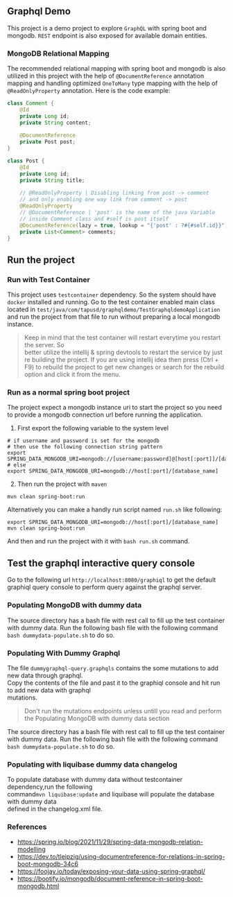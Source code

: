 ## Graphql Demo
This project is a demo project to explore `GraphQL` with spring boot and mongodb.
`REST` endpoint is also exposed for available domain entities.

### MongoDB Relational Mapping
The recommended relational mapping with spring boot and mongodb is also utilized
in this project with the help of `@DocumentReference` annotation mapping and 
handling optimized `OneToMany` type mapping with the help of `@ReadOnlyProperty`
annotation. Here is the code example:

```java
class Comment {
    @Id
    private Long id;
    private String content;
    
    @DocumentReference
    private Post post;
}

class Post {
    @Id
    private Long id;
    private String title;
    
    // @ReadOnlyProperty | Disabling linking from post -> comment 
    // and only enabling one way link from comment -> post
    @ReadOnlyProperty
    // @DocumentReference | 'post' is the name of the java Variable 
    // inside Comment class and #self is post itself
    @DocumentReference(lazy = true, lookup = "{'post' : ?#{#self.id}}")
    private List<Comment> comments;
}
```

## Run the project
### Run with Test Container
This project uses `testcontainer` dependency. So the system should have
`docker` installed and running. Go to the test container enabled main class
located in `test/java/com/tapusd/graphqldemo/TestGraphqldemoApplication` and 
run the project from that file to run without preparing a local mongodb instance.

> Keep in mind that the test container will restart everytime you restart the server. So   
> better utilize the intellij & spring devtools to restart the service by just re building
> the project. If you are using intellij idea then press (Ctrl + F9) to rebuild the project
> to get new changes or search for the rebuild option and click it from the menu.

### Run as a normal spring boot project
The project expect a mongodb instance uri to start the project so you need to provide a mongodb
connection url before running the application.

1. First export the following variable to the system level 
```shell
# if username and password is set for the mongodb 
# then use the following connection string pattern
export SPRING_DATA_MONGODB_URI=mongodb://[username:password]@[host[:port]]/[database_name]
# else
export SPRING_DATA_MONGODB_URI=mongodb://host[:port]/[database_name]
```

2. Then run the project with `maven`
```shell
mvn clean spring-boot:run
```

Alternatively you can make a handly run script named `run.sh` like following: 
```shell
export SPRING_DATA_MONGODB_URI=mongodb://host[:port]/[database_name]
mvn clean spring-boot:run
```
And then and run the project with it with `bash run.sh` command.


## Test the graphql interactive query console
Go to the following url `http://localhost:8080/graphiql` to get the default graphiql
query console to perform query against the graphql server.

### Populating MongoDB with dummy data
The source directory has a bash file with rest call to fill up the test container with 
dummy data. Run the following bash file with the following command `bash dummydata-populate.sh` to do so.

### Populating With Dummy Graphql
The file `dummygraphql-query.graphqls` contains the some mutations to add new data through graphql.   
Copy the contents of the file and past it to the graphiql console and hit run to add new data with graphql   
mutations.

> Don't run the mutations endpoints unless untill you read and perform the Populating MongoDB with dummy data section

The source directory has a bash file with rest call to fill up the test container with 
dummy data. Run the following bash file with the following command `bash dummydata-populate.sh` to do so.

### Populating with liquibase dummy data changelog
To populate database with dummy data without testcontainer dependency,run the following   
command`mvn liquibase:update` and liquibase will populate the database with dummy data   
defined in the changelog.xml file.

### References
- https://spring.io/blog/2021/11/29/spring-data-mongodb-relation-modelling
- https://dev.to/tleipzig/using-documentreference-for-relations-in-spring-boot-mongodb-34c6
- https://foojay.io/today/exposing-your-data-using-spring-graphql/
- https://bootify.io/mongodb/document-reference-in-spring-boot-mongodb.html

